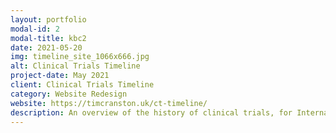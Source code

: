 ```yaml
---
layout: portfolio
modal-id: 2
modal-title: kbc2
date: 2021-05-20
img: timeline_site_1066x666.jpg
alt: Clinical Trials Timeline
project-date: May 2021
client: Clinical Trials Timeline
category: Website Redesign
website: https://timcranston.uk/ct-timeline/
description: An overview of the history of clinical trials, for International Clinical Trial Day
---
```

